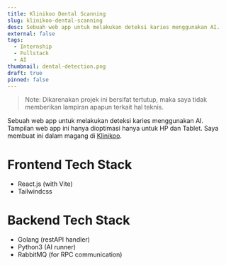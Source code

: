 ```yaml
---
title: Klinikoo Dental Scanning
slug: klinikoo-dental-scanning
desc: Sebuah web app untuk melakukan deteksi karies menggunakan AI.
external: false
tags:
  - Internship
  - Fullstack
  - AI
thumbnail: dental-detection.png
draft: true
pinned: false
---
```


> Note: Dikarenakan projek ini bersifat tertutup, maka saya tidak memberikan lampiran apapun terkait hal teknis.

Sebuah web app untuk melakukan deteksi karies menggunakan AI. Tampilan web app ini hanya dioptimasi hanya untuk HP dan Tablet. Saya membuat ini dalam magang di [Klinikoo].

# Frontend Tech Stack

- React.js (with Vite)
- Tailwindcss

# Backend Tech Stack

- Golang (restAPI handler)
- Python3 (AI runner)
- RabbitMQ (for RPC communication)

[klinikoo]: https://klinikoo.id/
